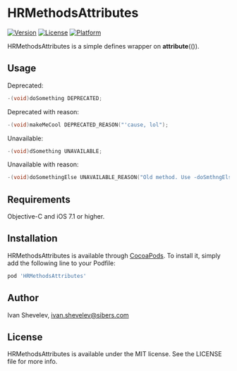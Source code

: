# HRMethodsAttributes

[![Version](https://img.shields.io/cocoapods/v/HRMethodsAttributes.svg?style=flat)](http://cocoapods.org/pods/HRMethodsAttributes)
[![License](https://img.shields.io/cocoapods/l/HRMethodsAttributes.svg?style=flat)](http://cocoapods.org/pods/HRMethodsAttributes)
[![Platform](https://img.shields.io/cocoapods/p/HRMethodsAttributes.svg?style=flat)](http://cocoapods.org/pods/HRMethodsAttributes)

HRMethodsAttributes is a simple defines wrapper on __attribute__(()).

## Usage

Deprecated:

```objective-c
-(void)doSomething DEPRECATED;
```

Deprecated with reason:

```objective-c
-(void)makeMeCool DEPRECATED_REASON("'cause, lol");
```

Unavailable:

```objective-c
-(void)dSomething UNAVAILABLE;
```

Unavailable with reason:

```objective-c
-(void)doSomethingElse UNAVAILABLE_REASON("Old method. Use -doSmthngElse: instead");
```

## Requirements

Objective-C and iOS 7.1 or higher.

## Installation

HRMethodsAttributes is available through [CocoaPods](http://cocoapods.org). To install
it, simply add the following line to your Podfile:

```ruby
pod 'HRMethodsAttributes'
```

## Author

Ivan Shevelev, ivan.shevelev@sibers.com

## License

HRMethodsAttributes is available under the MIT license. See the LICENSE file for more info.
